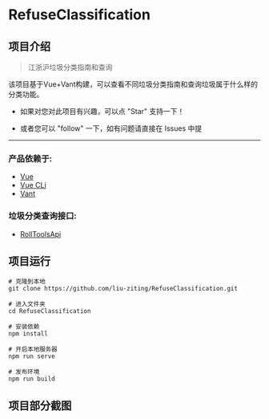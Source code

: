 # RefuseClassification

## 项目介绍

> 江浙沪垃圾分类指南和查询

该项目基于Vue+Vant构建，可以查看不同垃圾分类指南和查询垃圾属于什么样的分类功能。

* 如果对您对此项目有兴趣，可以点 "Star" 支持一下！

* 或者您可以 "follow" 一下，如有问题请直接在 Issues 中提

----------

### 产品依赖于:
 - [Vue][2]
 - [Vue CLi][3]
 - [Vant][4]

### 垃圾分类查询接口:
 - [RollToolsApi][5]


## 项目运行

    # 克隆到本地
    git clone https://github.com/liu-ziting/RefuseClassification.git
    
    # 进入文件夹
    cd RefuseClassification
    
    # 安装依赖
    npm install 
    
    # 开启本地服务器
    npm run serve
    
    # 发布环境
    npm run build


## 项目部分截图


  [2]: https://cn.vuejs.org/
  [3]: https://cli.vuejs.org/zh/
  [4]: https://youzan.github.io/vant/?source=vuejsorg#/zh-CN/intro
  [5]: https://github.com/MZCretin/RollToolsApi
  
  

